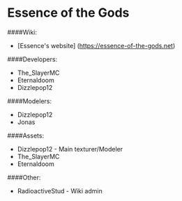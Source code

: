 Essence of the Gods
=======

####Wiki:
* [Essence's website] (https://essence-of-the-gods.net)

####Developers:
* The_SlayerMC
* Eternaldoom
* Dizzlepop12

####Modelers:
* Dizzlepop12
* Jonas

####Assets:
* Dizzlepop12 - Main texturer/Modeler
* The_SlayerMC
* Eternaldoom

####Other:
* RadioactiveStud - Wiki admin